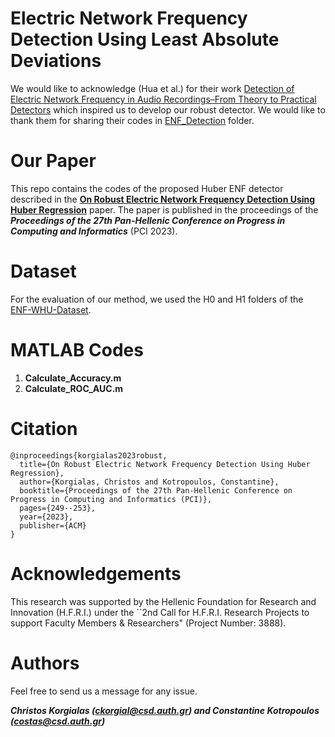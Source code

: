 # Electric Network Frequency Detection Using Least Absolute Deviations

We would like to acknowledge (Hua et al.) for their work [Detection of Electric Network Frequency in Audio Recordings–From Theory to Practical Detectors](https://ieeexplore.ieee.org/document/9143185) which inspired us to develop our robust detector. We would like to thank them for sharing their codes in [ENF_Detection](https://github.com/ghuawhu/ENF-WHU-Dataset/tree/master/ENF_Detection) folder. 

# Our Paper

This repo contains the codes of the proposed Huber ENF detector described in the [**On Robust Electric Network Frequency Detection Using Huber Regression**](https://dl.acm.org/doi/pdf/10.1145/3635059.3635098) paper. The paper is published in the proceedings of the ***Proceedings of the 27th Pan-Hellenic Conference on Progress in Computing and Informatics*** (PCI 2023).

# Dataset

For the evaluation of our method, we used the H0 and H1 folders of the [ENF-WHU-Dataset](https://github.com/ghuawhu/ENF-WHU-Dataset/tree/master/ENF-WHU-Dataset).

# MATLAB Codes

1. **Calculate_Accuracy.m**
2. **Calculate_ROC_AUC.m**


# Citation

```
@inproceedings{korgialas2023robust,
  title={On Robust Electric Network Frequency Detection Using Huber Regression},
  author={Korgialas, Christos and Kotropoulos, Constantine},
  booktitle={Proceedings of the 27th Pan-Hellenic Conference on Progress in Computing and Informatics (PCI)},
  pages={249--253},
  year={2023},
  publisher={ACM}
}
```

# Acknowledgements

This research was supported by the Hellenic Foundation for Research and Innovation (H.F.R.I.) under the ``2nd Call for H.F.R.I. Research Projects to support Faculty Members & Researchers" (Project Number: 3888).

# Authors

Feel free to send us a message for any issue.

***Christos Korgialas (ckorgial@csd.auth.gr) and Constantine Kotropoulos (costas@csd.auth.gr)***
